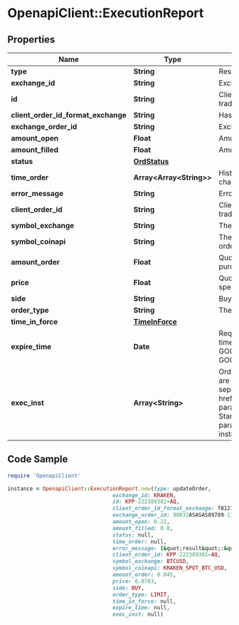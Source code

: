 # OpenapiClient::ExecutionReport

## Properties

Name | Type | Description | Notes
------------ | ------------- | ------------- | -------------
**type** | **String** | Result type name | [optional] 
**exchange_id** | **String** | Exchange name | [optional] 
**id** | **String** | Client unique identifier for the trade. | [optional] 
**client_order_id_format_exchange** | **String** | Hash client id | [optional] 
**exchange_order_id** | **String** | Exchange order id | [optional] 
**amount_open** | **Float** | Amount open | [optional] 
**amount_filled** | **Float** | Amount filled | [optional] 
**status** | [**OrdStatus**](OrdStatus.md) |  | [optional] 
**time_order** | **Array&lt;Array&lt;String&gt;&gt;** | History of order status changes | [optional] 
**error_message** | **String** | Error message | [optional] 
**client_order_id** | **String** | Client unique identifier for the trade. | [optional] 
**symbol_exchange** | **String** | The symbol of the order. | [optional] 
**symbol_coinapi** | **String** | The CoinAPI symbol of the order. | [optional] 
**amount_order** | **Float** | Quoted decimal amount to purchase. | [optional] 
**price** | **Float** | Quoted decimal amount to spend per unit. | [optional] 
**side** | **String** | Buy or Sell | [optional] 
**order_type** | **String** | The order type. | [optional] 
**time_in_force** | [**TimeInForce**](TimeInForce.md) |  | [optional] 
**expire_time** | **Date** | Required for orders with time_in_force &#x3D; GOOD_TILL_TIME_EXCHANGE, GOOD_TILL_TIME_OMS | [optional] 
**exec_inst** | **Array&lt;String&gt;** | Order execution instructions are documented in the separate section: &lt;a href&#x3D;\&quot;#oeml-order-params-exec\&quot;&gt;OEML / Starter Guide / Order parameters / Execution instructions&lt;/a&gt;  | [optional] 

## Code Sample

```ruby
require 'OpenapiClient'

instance = OpenapiClient::ExecutionReport.new(type: updateOrder,
                                 exchange_id: KRAKEN,
                                 id: KPP-222389382-AQ,
                                 client_order_id_format_exchange: f81211e2-27c4-b86a-8143-01088ba9222c,
                                 exchange_order_id: 90832ASASAS89789-1112,
                                 amount_open: 0.22,
                                 amount_filled: 0.0,
                                 status: null,
                                 time_order: null,
                                 error_message: {&quot;result&quot;:&quot;error&quot;,&quot;reason&quot;:&quot;InsufficientFunds&quot;,&quot;message&quot;:&quot;Failed to place buy order on symbol &#39;BTCUSD&#39; for price $7,000.00 and quantity 0.22 BTC due to insufficient funds&quot;},
                                 client_order_id: KPP-222389382-AQ,
                                 symbol_exchange: BTCUSD,
                                 symbol_coinapi: KRAKEN_SPOT_BTC_USD,
                                 amount_order: 0.045,
                                 price: 0.0783,
                                 side: BUY,
                                 order_type: LIMIT,
                                 time_in_force: null,
                                 expire_time: null,
                                 exec_inst: null)
```


